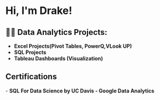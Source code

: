 <h1>Hi, I'm Drake!

<h2>👨‍💻 Data Analytics Projects:</h2>

- <b>Excel Projects(Pivot Tables, PowerQ,VLook UP)</b>
- <b>SQL Projects</b>
- <b>Tableau Dashboards (Visualization)</b>
<h2> Certifications </h2>
- <b>SQL For Data Science by UC Davis
- <b>Google Data Analytics 


